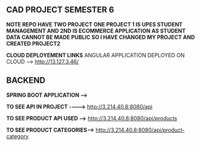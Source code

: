 ## **CAD PROJECT SEMESTER 6**


**NOTE REPO HAVE TWO PROJECT ONE PROJECT 1 IS UPES STUDENT MANAGEMENT AND 2ND IS ECOMMERCE APPLICATION
AS STUDENT DATA CANNOT BE MADE PUBLIC SO I HAVE CHANGED MY  PROJECT  AND CREATED PROJECT2**

**CLOUD DEPLOYEMENT LINKS**
ANGULAR APPLICATION DEPLOYED ON CLOUD -->  http://13.127.3.46/         



## BACKEND


**SPRING BOOT APPLICATION -->**




**TO SEE API IN PROJECT ---->**  http://3.214.40.8:8080/api

**TO SEE PRODUCT API USED -->**    http://3.214.40.8:8080/api/products

**TO SEE PRODUCT CATEGORIES-->**  http://3.214.40.8:8080/api/product-category
